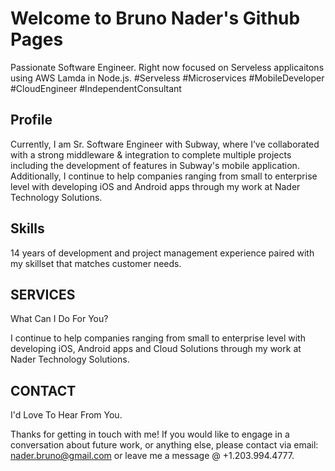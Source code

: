 # Welcome to Bruno Nader's Github Pages

Passionate Software Engineer. Right now focused on Serveless applicaitons using AWS Lamda in Node.js. #Serveless #Microservices #MobileDeveloper #CloudEngineer #IndependentConsultant

## Profile

Currently, I am Sr. Software Engineer with Subway, where I’ve collaborated with a strong middleware & integration to complete multiple projects including the development of features in Subway's mobile application.
Additionally, I continue to help companies ranging from small to enterprise level with developing iOS and Android apps through my work at Nader Technology Solutions.

## Skills

14 years of development and project management experience paired with my skillset that matches customer needs.

## SERVICES

What Can I Do For You?

I continue to help companies ranging from small to enterprise level with developing iOS, Android apps and Cloud Solutions through my work at Nader Technology Solutions.

## CONTACT

I'd Love To Hear From You.

Thanks for getting in touch with me! If you would like to engage in a conversation about future work, or anything else, please contact via email: nader.bruno@gmail.com or leave me a message @ +1.203.994.4777.
